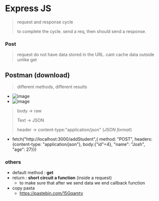 
# Express JS

> request and response cycle
>
> to complete the cycle. send a req, then should send a response.
> 

### Post
> request do not have data stored in the URL. cant cache data outside unlike get

## Postman (download)
> different methods, different results
- ![image](https://github.com/ecstasyrah/WEBDEV2/assets/126046661/78353376-eca2-4ef1-864b-bf5cbfadeb18)
- ![image](https://github.com/ecstasyrah/WEBDEV2/assets/126046661/27ad6fd4-56f9-4a5c-9832-80cae5bc3f23)

> body -> raw
>
> Text -> JSON
>
> header -> content-type:"application/json" (_JSON format_)

- fetch("http://localhost:3000/addStudent",{ method: "POST", headers:{content-type: "application/json"}, body:{"id"=4}, "name": "Josh", "age": 27}})

### others
- default method : **get**
- return : **short circuit a function** (inside a request)
  - to make sure that after we send data we end callback function
- copy pasta
  - https://pastebin.com/15Gqamtv
